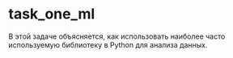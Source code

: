 # task_one_ml
В этой задаче объясняется, как использовать наиболее часто используемую библиотеку в Python для анализа данных.
